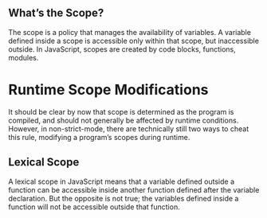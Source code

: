 ## What’s the Scope?

The scope is a policy that manages the availability of variables. A variable defined inside a scope is accessible only within that scope, but inaccessible outside. In JavaScript, scopes are created by code blocks, functions, modules.

# Runtime Scope Modifications

It should be clear by now that scope is determined as the program is compiled, and should not generally be affected by runtime conditions. However, in non-strict-mode, there are technically still two ways to cheat this rule, modifying a program’s scopes during runtime.

## Lexical Scope

A lexical scope in JavaScript means that a variable defined outside a function can be accessible inside another function defined after the variable declaration. But the opposite is not true; the variables defined inside a function will not be accessible outside that function.
